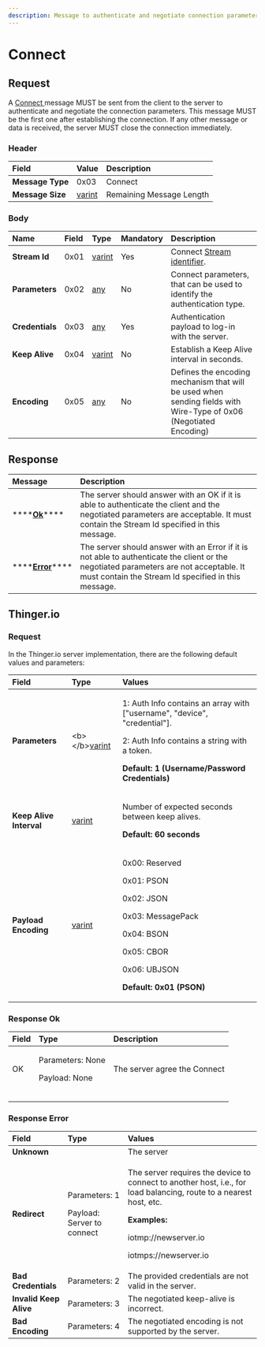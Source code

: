 ```yaml
---
description: Message to authenticate and negotiate connection parameters.
---
```


# Connect

## Request

A [Connect ](connect.md)message MUST be sent from the client to the server to authenticate and negotiate the connection parameters. This message MUST be the first one after establishing the connection. If any other message or data is received, the server MUST close the connection immediately.

### Header

| Field | Value | Description |
| :--- | :--- | :--- |
| **Message Type** | 0x03 | Connect |
| **Message Size** | [varint](../definitions.md#varint) | Remaining Message Length |

### Body

| Name | Field | Type | Mandatory | Description |
| :--- | :--- | :--- | :--- | :--- |
| **Stream Id** | 0x01 | [varint](../definitions.md#varint) | Yes | Connect [Stream identifier](../definitions.md#stream-identifier). |
| **Parameters** | 0x02 | [any](../definitions.md#any) | No | Connect parameters, that can be used to identify the authentication type. |
| **Credentials** | 0x03 | [any](../definitions.md#stream) | Yes | Authentication payload to log-in with the server. |
| **Keep Alive** | 0x04 | [varint](../definitions.md#varint) | No | Establish a Keep Alive interval in seconds. |
| **Encoding** | 0x05 | [any](../definitions.md#any) | No | Defines the encoding mechanism that will be used when sending fields with Wire-Type of 0x06 \(Negotiated Encoding\) |

## Response

| Message | Description |
| :--- | :--- |
| \*\*\*\*[**Ok**](ok.md)\*\*\*\* | The server should answer with an OK if it is able to authenticate the client and the negotiated parameters are acceptable. It must contain the Stream Id specified in this message. |
| \*\*\*\*[**Error**](error.md)\*\*\*\* | The server should answer with an Error if it is not able to authenticate the client or the negotiated parameters are not acceptable. It must contain the Stream Id specified in this message. |

## Thinger.io

### Request

In the Thinger.io server implementation, there are the following default values and parameters:

<table>
  <thead>
    <tr>
      <th style="text-align:left">Field</th>
      <th style="text-align:left">Type</th>
      <th style="text-align:left">Values</th>
    </tr>
  </thead>
  <tbody>
    <tr>
      <td style="text-align:left"><b>Parameters</b>
      </td>
      <td style="text-align:left">&lt;b&gt;&lt;/b&gt;<a href="../definitions.md#varint">varint</a>
      </td>
      <td style="text-align:left">
        <p>1: Auth Info contains an array with [&quot;username&quot;, &quot;device&quot;,
          &quot;credential&quot;].</p>
        <p>2: Auth Info contains a string with a token.</p>
        <p><b>Default: 1 (Username/Password Credentials)</b>
        </p>
      </td>
    </tr>
    <tr>
      <td style="text-align:left"><b>Keep Alive Interval</b>
      </td>
      <td style="text-align:left"><a href="../definitions.md#varint">varint</a>
      </td>
      <td style="text-align:left">
        <p>Number of expected seconds between keep alives.</p>
        <p><b>Default: 60 seconds</b>
        </p>
      </td>
    </tr>
    <tr>
      <td style="text-align:left"><b>Payload Encoding</b>
      </td>
      <td style="text-align:left"><a href="../definitions.md#varint">varint</a>
      </td>
      <td style="text-align:left">
        <p>0x00: Reserved</p>
        <p>0x01: PSON</p>
        <p>0x02: JSON</p>
        <p>0x03: MessagePack</p>
        <p>0x04: BSON</p>
        <p>0x05: CBOR</p>
        <p>0x06: UBJSON</p>
        <p><b>Default: 0x01 (PSON)</b>
        </p>
      </td>
    </tr>
  </tbody>
</table>

### Response Ok

<table>
  <thead>
    <tr>
      <th style="text-align:left">Field</th>
      <th style="text-align:left">Type</th>
      <th style="text-align:left">Description</th>
    </tr>
  </thead>
  <tbody>
    <tr>
      <td style="text-align:left">OK</td>
      <td style="text-align:left">
        <p>Parameters: None</p>
        <p>Payload: None</p>
      </td>
      <td style="text-align:left">The server agree the Connect</td>
    </tr>
    <tr>
      <td style="text-align:left"></td>
      <td style="text-align:left"></td>
      <td style="text-align:left"></td>
    </tr>
    <tr>
      <td style="text-align:left"></td>
      <td style="text-align:left"></td>
      <td style="text-align:left"></td>
    </tr>
    <tr>
      <td style="text-align:left"></td>
      <td style="text-align:left"></td>
      <td style="text-align:left"></td>
    </tr>
  </tbody>
</table>

### Response Error

<table>
  <thead>
    <tr>
      <th style="text-align:left">Field</th>
      <th style="text-align:left">Type</th>
      <th style="text-align:left">Values</th>
    </tr>
  </thead>
  <tbody>
    <tr>
      <td style="text-align:left"><b>Unknown</b>
      </td>
      <td style="text-align:left"></td>
      <td style="text-align:left">The server</td>
    </tr>
    <tr>
      <td style="text-align:left"><b>Redirect</b>
      </td>
      <td style="text-align:left">
        <p>Parameters: 1</p>
        <p>Payload: Server to connect</p>
      </td>
      <td style="text-align:left">
        <p>The server requires the device to connect to another host, i.e., for load
          balancing, route to a nearest host, etc.</p>
        <p><b>Examples:</b>
        </p>
        <p>iotmp://newserver.io</p>
        <p>iotmps://newserver.io</p>
      </td>
    </tr>
    <tr>
      <td style="text-align:left"><b>Bad Credentials</b>
      </td>
      <td style="text-align:left">Parameters: 2</td>
      <td style="text-align:left">The provided credentials are not valid in the server.</td>
    </tr>
    <tr>
      <td style="text-align:left"><b>Invalid Keep Alive</b>
      </td>
      <td style="text-align:left">Parameters: 3</td>
      <td style="text-align:left">The negotiated keep-alive is incorrect.</td>
    </tr>
    <tr>
      <td style="text-align:left"><b>Bad Encoding</b>
      </td>
      <td style="text-align:left">Parameters: 4</td>
      <td style="text-align:left">The negotiated encoding is not supported by the server.</td>
    </tr>
  </tbody>
</table>

